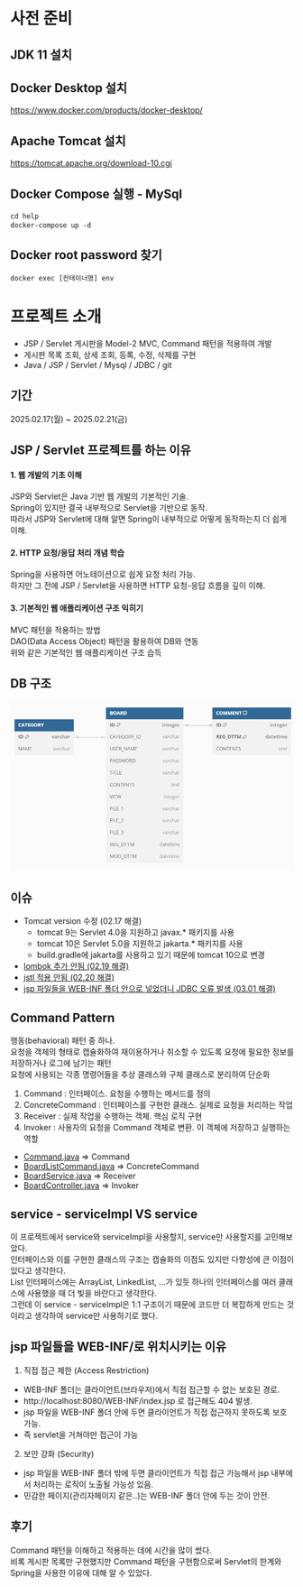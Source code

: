 
# 사전 준비

## JDK 11 설치

## Docker Desktop 설치
https://www.docker.com/products/docker-desktop/

## Apache Tomcat 설치
https://tomcat.apache.org/download-10.cgi

## Docker Compose 실행 - MySql
``` 
cd help
docker-compose up -d
```
## Docker root password 찾기
```
docker exec [컨테이너명] env
```

# 프로젝트 소개
- JSP / Servlet 게시판을 Model-2 MVC, Command 패턴을 적용하여 개발
- 게시판 목록 조회, 상세 조회, 등록, 수정, 삭제를 구현
- Java / JSP / Servlet / Mysql / JDBC / git

## 기간
2025.02.17(월) ~ 2025.02.21(금)

## JSP / Servlet 프로젝트를 하는 이유
#### 1. 웹 개발의 기초 이해
JSP와 Servlet은 Java 기반 웹 개발의 기본적인 기술.<br>
Spring이 있지만 결국 내부적으로 Servlet을 기반으로 동작.<br>
따라서 JSP와 Servlet에 대해 알면 Spring이 내부적으로 어떻게 동작하는지 더 쉽게 이해.

#### 2. HTTP 요청/응답 처리 개념 학습
Spring을 사용하면 어노테이션으로 쉽게 요청 처리 가능.<br>
하지만 그 전에 JSP / Servlet을 사용하면 HTTP 요청-응답 흐름을 깊이 이해.

#### 3. 기본적인 웹 애플리케이션 구조 익히기
MVC 패턴을 적용하는 방법<br>
DAO(Data Access Object) 패턴을 활용하여 DB와 연동<br>
위와 같은 기본적인 웹 애플리케이션 구조 습득

## DB 구조
![database_structure.png](database_structure.png)

## 이슈
- Tomcat version 수정 (02.17 해결)
  - tomcat 9는 Servlet 4.0을 지원하고 javax.* 패키지를 사용
  - tomcat 10은 Servlet 5.0을 지원하고 jakarta.* 패키지를 사용
  - build.gradle에 jakarta를 사용하고 있기 때문에 tomcat 10으로 변경
- [lombok 추가 안됨 (02.19 해결)](https://velog.io/@sun-8/jspservlet-lombok-추가-안됨)
- [jstl 적용 안됨 (02.20 해결)](https://velog.io/@sun-8/jspservlet-jstl추가-안됨)
- [jsp 파일들을 WEB-INF 폴더 안으로 넣었더니 JDBC 오류 발생 (03.01 해결)](https://velog.io/@sun-8/jspservlet-jsp-파일을-WEB-INF-폴더-안에-위치-후-JDBC-오류)

## Command Pattern
행동(behavioral) 패턴 중 하나.<br>
요청을 객체의 형태로 캡슐화하여 재이용하거나 취소할 수 있도록 요청에 필요한 정보를 저장하거나 로그에 남기는 패턴<br>
요청에 사용되는 각종 명령어들을 추상 클래스와 구체 클래스로 분리하여 단순화<br>
1. Command : 인터페이스. 요청을 수행하는 메서드를 정의
2. ConcreteCommand : 인터페이스를 구현한 클래스. 실제로 요청을 처리하는 작업
3. Receiver : 실제 작업을 수행하는 객체. 핵심 로직 구현
4. Invoker : 사용자의 요청을 Command 객체로 변환. 이 객체에 저장하고 실행하는 역할

- [Command.java](/src/main/java/com/study/web/command/Command.java) => Command
- [BoardListCommand.java](/src/main/java/com/study/web/command/board/BoardListCommand.java) => ConcreteCommand
- [BoardService.java](/src/main/java/com/study/web/service/BoardService.java) => Receiver
- [BoardController.java](/src/main/java/com/study/web/controller/BoardController.java) => Invoker

## service - serviceImpl VS service
이 프로젝트에서 service와 serviceImpl을 사용할지, service만 사용할지를 고민해보았다.<br>
인터페이스와 이를 구현한 클래스의 구조는 캡슐화의 이점도 있지만 다향성에 큰 이점이 있다고 생각한다.<br>
List 인터페이스에는 ArrayList, LinkedList, ...가 있듯 하나의 인터페이스를 여러 클래스에 사용했을 때 더 빛을 바란다고 생각한다.<br>
그런데 이 service - serviceImpl은 1:1 구조이기 때문에 코드만 더 복잡하게 만드는 것이라고 생각하여 service만 사용하기로 했다.

## jsp 파일들을 WEB-INF/로 위치시키는 이유
1. 직접 접근 제한 (Access Restriction)
- WEB-INF 폴더는 클라이언트(브라우저)에서 직접 접근할 수 없는 보호된 경로.
- http://localhost:8080/WEB-INF/index.jsp 로 접근해도 404 발생.
- jsp 파일을 WEB-INF 폴더 안에 두면 클라이언트가 직접 접근하지 못하도록 보호 가능.
- 즉 servlet을 거쳐야만 접근이 가능
2. 보안 강화 (Security)
- jsp 파일을 WEB-INF 폴더 밖에 두면 클라이언트가 직접 접근 가능해서 jsp 내부에서 처리하는 로직이 노출될 가능성 있음.
- 민감한 페이지(관리자페이지 같은..)는 WEB-INF 폴더 안에 두는 것이 안전.

## 후기
Command 패턴을 이해하고 적용하는 데에 시간을 많이 썼다.<br>
비록 게시판 목록만 구현했지만 Command 패턴을 구현함으로써 Servlet의 한계와 Spring을 사용한 이유에 대해 알 수 있었다.
